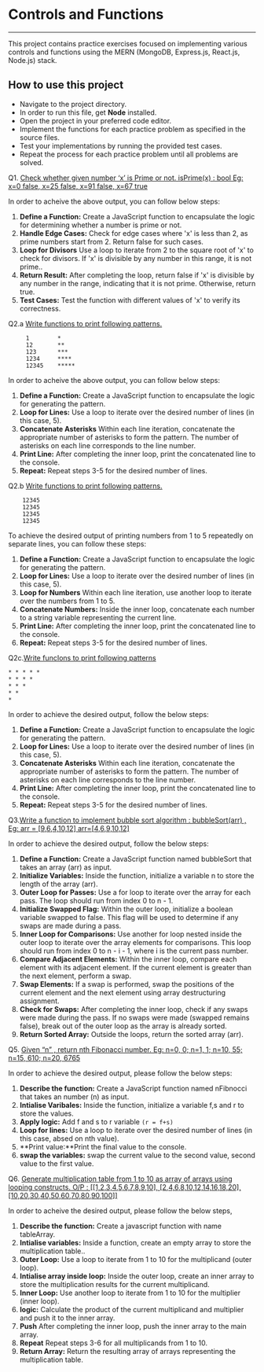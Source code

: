 # Controls and Functions

---

This project contains practice exercises focused on implementing various controls and functions using the MERN (MongoDB, Express.js, React.js, Node.js) stack.

## How to use this project

- Navigate to the project directory.
- In order to run this file, get **Node** installed.
- Open the project in your preferred code editor.
- Implement the functions for each practice problem as specified in the source files.
- Test your implementations by running the provided test cases.
- Repeat the process for each practice problem until all problems are solved.

Q1. [Check whether given number ‘x’ is Prime or not. isPrime(x) : bool
Eg: x=0 false, x=25 false, x=91 false, x=67 true ](#)

In order to acheive the above output, you can follow below steps:

1. **Define a Function:** Create a JavaScript function to encapsulate the logic for determining whether a number is prime or not.
2. **Handle Edge Cases:** Check for edge cases where 'x' is less than 2, as prime numbers start from 2. Return false for such cases.
3. **Loop for Divisors** Use a loop to iterate from 2 to the square root of 'x' to check for divisors. If 'x' is divisible by any number in this range, it is not prime..
4. **Return Result:** After completing the loop, return false if 'x' is divisible by any number in the range, indicating that it is not prime. Otherwise, return true.
5. **Test Cases:** Test the function with different values of 'x' to verify its correctness.

Q2.a [Write functions to print following patterns.](#)

```
     1        *
     12       **
     123      ***
     1234     ****
     12345    *****
```

In order to acheive the above output, you can follow below steps:

1. **Define a Function:** Create a JavaScript function to encapsulate the logic for generating the pattern.
2. **Loop for Lines:** Use a loop to iterate over the desired number of lines (in this case, 5).
3. **Concatenate Asterisks** Within each line iteration, concatenate the appropriate number of asterisks to form the pattern. The number of asterisks on each line corresponds to the line number.
4. **Print Line:** After completing the inner loop, print the concatenated line to the console.
5. **Repeat:** Repeat steps 3-5 for the desired number of lines.

Q2.b [Write functions to print following patterns.](#)

```12345
    12345
    12345
    12345
    12345
```

To achieve the desired output of printing numbers from 1 to 5 repeatedly on separate lines, you can follow these steps:

1. **Define a Function:** Create a JavaScript function to encapsulate the logic for generating the pattern.
2. **Loop for Lines:** Use a loop to iterate over the desired number of lines (in this case, 5).
3. **Loop for Numbers** Within each line iteration, use another loop to iterate over the numbers from 1 to 5.
4. **Concatenate Numbers:** Inside the inner loop, concatenate each number to a string variable representing the current line.
5. **Print Line:** After completing the inner loop, print the concatenated line to the console.
6. **Repeat:** Repeat steps 3-5 for the desired number of lines.

Q2c.[Write funcIons to print following patterns](#)

```
* * * * *
* * * *
* * *
* *
*
```

In order to achieve the desired output, follow the below steps:

1. **Define a Function:** Create a JavaScript function to encapsulate the logic for generating the pattern.
2. **Loop for Lines:** Use a loop to iterate over the desired number of lines (in this case, 5).
3. **Concatenate Asterisks** Within each line iteration, concatenate the appropriate number of asterisks to form the pattern. The number of asterisks on each line corresponds to the line number.
4. **Print Line:** After completing the inner loop, print the concatenated line to the console.
5. **Repeat:** Repeat steps 3-5 for the desired number of lines.

Q3.[Write a function to implement bubble sort algorithm : bubbleSort(arr) ,
Eg: arr = [9,6,4,10,12] arr=[4,6,9,10,12]](#)

In order to achieve the desired output, follow the below steps:

1. **Define a Function:** Create a JavaScript function named bubbleSort that takes an array (arr) as input.
2. **Initialize Variables:** Inside the function, initialize a variable n to store the length of the array (arr).
3. **Outer Loop for Passes:** Use a for loop to iterate over the array for each pass. The loop should run from index 0 to n - 1.
4. **Initialize Swapped Flag:** Within the outer loop, initialize a boolean variable swapped to false. This flag will be used to determine if any swaps are made during a pass.
5. **Inner Loop for Comparisons:** Use another for loop nested inside the outer loop to iterate over the array elements for comparisons. This loop should run from index 0 to n - i - 1, where i is the current pass number.
6. **Compare Adjacent Elements:** Within the inner loop, compare each element with its adjacent element. If the current element is greater than the next element, perform a swap.
7. **Swap Elements:** If a swap is performed, swap the positions of the current element and the next element using array destructuring assignment.
8. **Check for Swaps:** After completing the inner loop, check if any swaps were made during the pass. If no swaps were made (swapped remains false), break out of the outer loop as the array is already sorted.
9. **Return Sorted Array:** Outside the loops, return the sorted array (arr).

Q5. [Given “n” , return nth Fibonacci number.
Eg: n=0, 0; n=1, 1; n=10, 55; n=15, 610; n=20, 6765](#)

In order to achieve the desired output, please follow the below steps:

1. **Describe the function:** Create a JavaScript function named nFibnocci that takes an number (n) as input.
2. **Intialise Varibales:** Inside the function, initialize a variable f,s and r to store the values.
3. **Apply logic:** Add f and s to r variable `(r = f+s)`
4. **Loop for lines:** Use a loop to iterate over the desired number of lines (in this case, absed on nth value).
5. **Print value:**Print the final value to the console.
6. **swap the variables:** swap the current value to the second value, second value to the first value.

Q6. [Generate multiplication table from 1 to 10 as array of arrays using looping
constructs. O/P : [[1,2,3,4,5,6,7,8,9,10], [2,4,6,8,10,12,14,16,18,20],[10,20,30,40,50,60,70,80,90,100]]](#)

In order to acheive the desired output, please follow the below steps,

1. **Describe the function:** Create a javascript function with name tableArray.
2. **Intialise variables:** Inside a function, create an empty array to store the multiplication table..
3. **Outer Loop:** Use a loop to iterate from 1 to 10 for the multiplicand (outer loop).
4. **Intialise array inside loop:** Inside the outer loop, create an inner array to store the multiplication results for the current multiplicand.
5. **Inner Loop:** Use another loop to iterate from 1 to 10 for the multiplier (inner loop).
6. **logic:** Calculate the product of the current multiplicand and multiplier and push it to the inner array.
7. **Push** After completing the inner loop, push the inner array to the main array.
8. **Repeat** Repeat steps 3-6 for all multiplicands from 1 to 10.
9. **Return Array:** Return the resulting array of arrays representing the multiplication table.
